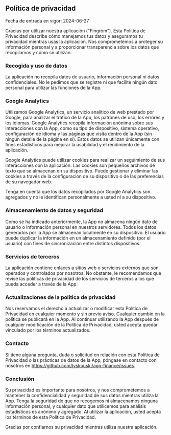 ## Política de privacidad

Fecha de entrada en vigor: 2024-06-27

Gracias por utilizar nuestra aplicación ("Fingrom"). Esta Política de Privacidad describe cómo manejamos tus datos y 
aseguramos tu privacidad mientras usas la aplicación. Nos comprometemos a proteger su información personal y a 
proporcionar transparencia sobre los datos que recopilamos y cómo se utilizan.

### Recogida y uso de datos

La aplicación no recopila datos de usuario, información personal ni datos confidenciales. No le pedimos que se registre 
ni que facilite ningún dato personal para utilizar las funciones de la App.

### Google Analytics

Utilizamos Google Analytics, un servicio analítico de web prestado por Google, para analizar el tráfico de la App, los 
patrones de uso, los errores y los idiomas. Google Analytics recopila información anónima sobre sus interacciones con 
la App, como su tipo de dispositivo, sistema operativo, configuración de idioma y las páginas que visita dentro de la 
App (sin ningún detalle de la página en sí). Estos datos se utilizan únicamente con fines estadísticos para mejorar la 
usabilidad y el rendimiento de la aplicación.

Google Analytics puede utilizar cookies para realizar un seguimiento de sus interacciones con la aplicación. Las cookies 
son pequeños archivos de texto que se almacenan en su dispositivo. Puede gestionar y eliminar las cookies a través de 
la configuración de su dispositivo o de las preferencias de su navegador web.

Tenga en cuenta que los datos recopilados por Google Analytics son agregados y no le identifican personalmente a usted 
ni a su dispositivo.

### Almacenamiento de datos y seguridad

Como se ha indicado anteriormente, la App no almacena ningún dato de usuario o información personal en nuestros 
servidores. Todos los datos generados por la App se almacenan localmente en su dispositivo. El usuario puede duplicar 
la información en un almacenamiento definido (por el usuario) con fines de sincronización entre distintos dispositivos. 

### Servicios de terceros

La aplicación contiene enlaces a sitios web o servicios externos que son operados y controlados por nosotros. 
No obstante, le recomendamos que revise las políticas de privacidad de los servicios de terceros a los que pueda 
acceder a través de la App.

### Actualizaciones de la política de privacidad

Nos reservamos el derecho a actualizar o modificar esta Política de Privacidad en cualquier momento y sin previo aviso. 
Cualquier cambio en la política se publicará en la App. Al continuar utilizando la App después de cualquier modificación 
de la Política de Privacidad, usted acepta quedar vinculado por los términos actualizados.

### Contacto

Si tiene alguna pregunta, duda o solicitud en relación con esta Política de Privacidad o las prácticas de datos 
de la App, póngase en contacto con nosotros en https://github.com/lyskouski/app-finance/issues.

### Conclusión

Su privacidad es importante para nosotros, y nos comprometemos a mantener la confidencialidad y seguridad de sus datos 
mientras utiliza la App. Tenga la seguridad de que no recogemos ni almacenamos ninguna información personal, y cualquier 
dato que utilicemos para análisis estadísticos es anónimo y agregado. Al utilizar la aplicación, usted acepta los 
términos de esta Política de Privacidad.

Gracias por confiarnos su privacidad mientras utiliza nuestra aplicación.
